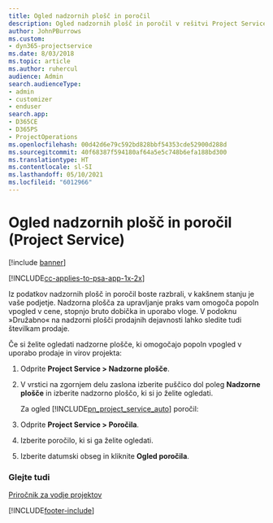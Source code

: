 ```yaml
---
title: Ogled nadzornih plošč in poročil
description: Ogled nadzornih plošč in poročil v rešitvi Project Service
author: JohnPBurrows
ms.custom:
- dyn365-projectservice
ms.date: 8/03/2018
ms.topic: article
ms.author: ruhercul
audience: Admin
search.audienceType:
- admin
- customizer
- enduser
search.app:
- D365CE
- D365PS
- ProjectOperations
ms.openlocfilehash: 00d42d6e79c592bd828bbf54353cde52900d288d
ms.sourcegitcommit: 40f68387f594180af64a5e5c748b6efa188bd300
ms.translationtype: HT
ms.contentlocale: sl-SI
ms.lasthandoff: 05/10/2021
ms.locfileid: "6012966"
---
```

# <a name="view-dashboards-and-reports-project-service"></a>Ogled nadzornih plošč in poročil (Project Service)

[!include [banner](../includes/psa-now-project-operations.md)]

[!INCLUDE[cc-applies-to-psa-app-1x-2x](../includes/cc-applies-to-psa-app-1x-2x.md)]

Iz podatkov nadzornih plošč in poročil boste razbrali, v kakšnem stanju je vaše podjetje. Nadzorna plošča za upravljanje praks vam omogoča popoln vpogled v cene, stopnjo bruto dobička in uporabo vloge. V podoknu »Družabno« na nadzorni plošči prodajnih dejavnosti lahko sledite tudi številkam prodaje.  
  
 Če si želite ogledati nadzorne plošče, ki omogočajo popoln vpogled v uporabo prodaje in virov projekta:  
  
1. Odprite **Project Service > Nadzorne plošče**.  
  
2. V vrstici na zgornjem delu zaslona izberite puščico dol poleg **Nadzorne plošče** in izberite nadzorno ploščo, ki si jo želite ogledati.  
  
   Za ogled [!INCLUDE[pn_project_service_auto](../includes/pn-project-service-auto.md)] poročil:  
  
3. Odprite **Project Service > Poročila**.  
  
4. Izberite poročilo, ki si ga želite ogledati.  
  
5. Izberite datumski obseg in kliknite **Ogled poročila**.  
  
### <a name="see-also"></a>Glejte tudi  
 [Priročnik za vodje projektov](../psa/project-manager-guide.md)


[!INCLUDE[footer-include](../includes/footer-banner.md)]